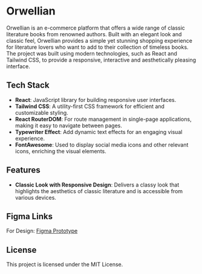 # Orwellian

Orwellian is an e-commerce platform that offers a wide range of classic literature books from renowned authors. Built with an elegant look and classic feel, Orwellian provides a simple yet stunning shopping experience for literature lovers who want to add to their collection of timeless books. The project was built using modern technologies, such as React and Tailwind CSS, to provide a responsive, interactive and aesthetically pleasing interface.

## Tech Stack

- **React**: JavaScript library for building responsive user interfaces.
- **Tailwind CSS**: A utility-first CSS framework for efficient and customizable styling.
- **React RouterDOM**: For route management in single-page applications, making it easy to navigate between pages.
- **Typewriter Effect**: Add dynamic text effects for an engaging visual experience.
- **FontAwesome**: Used to display social media icons and other relevant icons, enriching the visual elements.

## Features

- **Classic Look with Responsive Design**: Delivers a classy look that highlights the aesthetics of classic literature and is accessible from various devices.

## Figma Links

For Design: [Figma Prototype](https://www.figma.com/design/aH9p02cyYQPp2izD21f2Ur/Orwellian?m=auto&t=WPRguc8RBJzi08ZM-6)

## License

This project is licensed under the MIT License.
